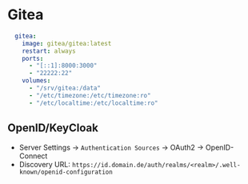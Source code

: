 # Gitea

```yaml
  gitea:
    image: gitea/gitea:latest         
    restart: always
    ports:
      - "[::1]:8000:3000"
      - "22222:22"
    volumes:
      - "/srv/gitea:/data"
      - "/etc/timezone:/etc/timezone:ro"
      - "/etc/localtime:/etc/localtime:ro"
```

## OpenID/KeyCloak
* Server Settings -> `Authentication Sources` -> OAuth2 -> OpenID-Connect
* Discovery URL: `https://id.domain.de/auth/realms/<realm>/.well-known/openid-configuration`

